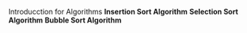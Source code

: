Introducction for Algorithms 
  **Insertion Sort Algorithm**
  **Selection Sort Algorithm**
  **Bubble Sort Algorithm**
